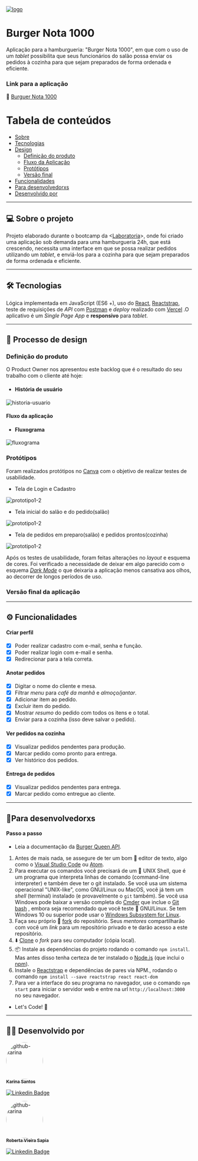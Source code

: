 <a href="https://burger-nota-1000.vercel.app/">
 <img src="src/img/logo.png" alt="logo"/>
 </a>

# Burger Nota 1000 

Aplicação para a hamburgueria: "Burger Nota 1000", em que com o uso de um _tablet_ possibilita que seus funcionários do salão possa enviar os pedidos à cozinha para que sejam preparados de forma ordenada e eficiente.
### Link para a aplicação
:hamburger: [Burguer Nota 1000](https://burger-nota-1000.vercel.app/)

Tabela de conteúdos
=================
<!--ts-->
   * [Sobre](#sobre-o-projeto)
   * [Tecnologias](#tecnologias)
   * [Design](#processo-de-design)
      * [Definição do produto](#definição-do-produto)
      * [Fluxo da Aplicação](#fluxo-da-aplicação)
      * [Protótipos](#protótipos)
      * [Versão final](#versão-final)
   * [Funcionalidades](#funcionalidades)
   * [Para desenvolvedorxs](#para-desenvolvedorxs)
   * [Desenvolvido por](#deselvolvido-por)
<!--te-->



---

## 💻 Sobre o projeto
Projeto elaborado durante o bootcamp da  <[Laboratoria](https://www.laboratoria.la/br)>, onde foi criado uma aplicação sob demanda para uma hamburgueria 24h, que está crescendo, necessita uma interface em que se possa realizar pedidos utilizando um _tablet_, e enviá-los para a cozinha para que sejam preparados de forma ordenada e eficiente.

---

## 🛠 Tecnologias
Lógica implementada em JavaScript (ES6 +), uso do [React](https://reactjs.org/), [Reactstrap](https://reactstrap.github.io/), teste de requisições de _API_ com [Postman](https://www.postman.com/) e _deploy_ realizado com [Vercel](https://vercel.com/) .O aplicativo é um _Single Page App_ e **responsivo** para _tablet_.

---

## 🎨 Processo de design

### Definição do produto

 O Product Owner nos apresentou este backlog que é o resultado do seu trabalho com o cliente até hoje:
 - #### História de usuário
![historia-usuario](src/img/hu.png)

#### Fluxo da aplicação
- #### Fluxograma
![fluxograma](https://trello-attachments.s3.amazonaws.com/6023ebbadd2840507fb61d9e/715x593/61a839874520f4a293b8ff242f1f32f3/image.png)

### Protótipos
  Foram realizados protótipos no [Canva](https://www.canva.com/) com o objetivo de realizar testes de usabilidade.

- Tela de Login e Cadastro

![prototipo1-2](src/img/proto1-2.png)

- Tela inicial do salão e do pedido(salão)

![prototipo1-2](src/img/proto3-4.png)

- Tela de pedidos em preparo(salão) e pedidos prontos(cozinha)

![prototipo1-2](src/img/proto5-6.png)

Após os testes de usabilidade, foram feitas alterações no _layout_ e esquema de cores. Foi verificado a necessidade de deixar em algo parecido com o esquema [_Dark_ _Mode_](https://en.wikipedia.org/wiki/Light-on-dark_color_scheme) o que deixaria a aplicação menos cansativa aos olhos, ao decorrer de longos períodos de uso.

### Versão final da aplicação


---

## ⚙️ Funcionalidades

#### Criar perfil

- [x] Poder realizar cadastro com e-mail, senha e função.
- [x] Poder realizar login com e-mail e senha.
- [x] Redirecionar para a tela correta.

#### Anotar pedidos

- [x] Digitar o nome do cliente e mesa.
- [x] Filtrar _menu_ para _café da manhã_ e _almoço/jantar_.
- [x] Adicionar item ao pedido.
- [x] Excluir item do pedido.
- [x] Mostrar _resumo_ do pedido com todos os itens e o total.
- [x] Enviar para a cozinha (isso deve salvar o pedido).

#### Ver pedidos na cozinha

- [x] Visualizar pedidos pendentes para produção.
- [x] Marcar pedido como pronto para entrega.
- [x] Ver histórico dos pedidos.

#### Entrega de pedidos

- [x] Visualizar pedidos pendentes para entrega.
- [x] Marcar pedido como entregue ao cliente.

---
## 🚀Para desenvolvedorxs
#### Passo a passo

- Leia a documentação da [Burger Queen API](https://lab-api-bq.herokuapp.com/api-docs/).


1. Antes de mais nada, se assegure de ter um bom :pencil: editor de texto, algo
   como o [Visual Studio Code](https://code.visualstudio.com/) ou [Atom](https://atom.io/).
2. Para executar os comandos você precisará de um :shell: UNIX Shell, que é um
   programa que interpreta linhas de comando (command-line interpreter) e também
   deve ter o git instalado. Se você usa um sistema operacional "UNIX-like",
   como GNU/Linux ou MacOS, você já tem um _shell_ (terminal) instalado (e
   provavelmente o `git` também). Se você usa Windows pode baixar a versão
   completa do [Cmder](https://cmder.net/) que inclue o [Git
   bash](https://git-scm.com/download/win) , embora seja recomendado que você
   teste :penguin: GNU/Linux. Se tem  Windows 10 ou superior pode usar o [Windows
   Subsystem for
   Linux](https://docs.microsoft.com/en-us/windows/wsl/install-win10).
3. Faça seu próprio :fork_and_knife:
   [fork](https://help.github.com/articles/fork-a-repo/) do repositório. Seus
   _mentores_ compartilharão com você um _link_ para um repositório privado e te
   darão acesso a este repositório.
4. :arrow_down: [Clone](https://help.github.com/articles/cloning-a-repository/)
   o _fork_ para seu computador (cópia local).
5. 📦 Instale as dependências do projeto rodando o comando `npm install`. Mas
   antes disso tenha certeza de ter instalado o [Node.js](https://nodejs.org/)
   (que inclui o [npm](https://docs.npmjs.com/)).
6. Instale o [Reactstrap](https://reactstrap.github.io/) e dependências de pares via NPM., rodando o comando `npm install --save reactstrap react react-dom`   
7. Para ver a interface do seu programa no navegador, use o comando `npm start`
   para iniciar o servidor web e entre na url `http://localhost:3000` no seu
   navegador.
- Let's Code! :rocket:

---
## :woman_technologist: Desenvolvido por

<a href="https://github.com/KarinaFS">
 <img style="border-radius: 50%;" src="https://avatars.githubusercontent.com/u/71661104?s=460&u=3386cc86927800e33e464422aa2f11fae50b2213&v=4" width="100px;" alt="github-karina"/>
 <br />
 <sub><b>Karina Santos</b></sub></a> <a href="https://www.linkedin.com/in/karina-ferreira-santos/" title=""></a> 

[![Linkedin Badge](https://img.shields.io/badge/-Karina-blue?style=flat-square&logo=Linkedin&logoColor=white&link=https:https://www.linkedin.com/in/karina-ferreira-santos/)](https://www.linkedin.com/in/karina-ferreira-santos/) 

<a href="https://github.com/RoSapia">
 <img style="border-radius: 50%;" src="https://media-exp1.licdn.com/dms/image/C4D03AQEjQ5w8DxqTAg/profile-displayphoto-shrink_200_200/0/1614463654194?e=1620259200&v=beta&t=jcoeOWmUvjRbcqfl0IFF-kvDJOHI9lltKAdnTKTZnDs" width="100px;" alt="github-karina"/>
 <br />
 <sub><b>Roberta Vieira Sapia</b></sub></a> <a href="https://www.linkedin.com/in/roberta-vieira-sapia/" title=""></a>
 

[![Linkedin Badge](https://img.shields.io/badge/-Roberta-blue?style=flat-square&logo=Linkedin&logoColor=white&link=https://www.linkedin.com/in/roberta-vieira-sapia/)](https://www.linkedin.com/in/roberta-vieira-sapia/) 
